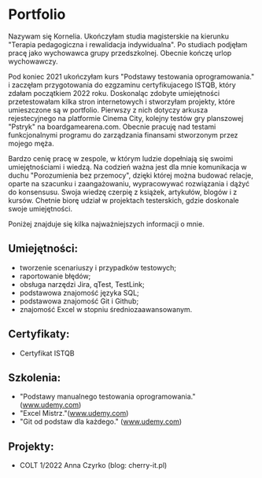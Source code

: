 # Portfolio
Nazywam się Kornelia. Ukończyłam studia magisterskie na kierunku "Terapia pedagogiczna i rewalidacja indywidualna". Po studiach podjęłam pracę jako wychowawca grupy przedszkolnej. Obecnie kończę urlop wychowawczy. 

Pod koniec 2021 ukończyłam kurs "Podstawy testowania oprogramowania." i zaczęłam przygotowania do ezgzaminu certyfikujacego ISTQB, który zdałam początkiem 2022 roku. Doskonaląc zdobyte umiejętności przetestowałam kilka stron internetowych i stworzyłam projekty, które umieszczone są w portfolio. Pierwszy z nich dotyczy arkusza rejestecyjnego na platformie Cinema City, kolejny testów gry planszowej "Pstryk" na boardgamearena.com. Obecnie pracuję nad testami funkcjonalnymi programu do zarządzania finansami stworzonym przez mojego męża.

Bardzo cenię pracę w zespole, w którym ludzie dopełniają się swoimi umiejętnościami i wiedzą. Na codzień ważna jest dla mnie komunikacja w duchu "Porozumienia bez przemocy", dzięki której można budować relacje, oparte na szacunku i zaangażowaniu, wypracowywać rozwiązania i dążyć do konsensusu. Swoja wiedzę czerpię z książek, artykułów, blogów i z kursów. Chetnie biorę udział w projektach testerskich, gdzie doskonale swoje umiejętności. 


Poniżej znajduje się kilka najważniejszych informacji o mnie. 

## Umiejętności: 

- tworzenie scenariuszy i przypadków testowych;
- raportowanie błędów;
- obsługa narzędzi Jira, qTest, TestLink;
- podstawowa znajomość języka SQL;
- podstawowa znajomość Git i Github;
- znajomość Excel w stopniu średniozaawansowanym.

 ## Certyfikaty: 
- Certyfikat ISTQB  

## Szkolenia: 
- "Podstawy manualnego testowania oprogramowania." (www.udemy.com)
- "Excel Mistrz."(www.udemy.com)
- "Git od podstaw dla każdego." (www.udemy.com)

## Projekty: 
- COLT 1/2022 Anna Czyrko (blog: cherry-it.pl)

